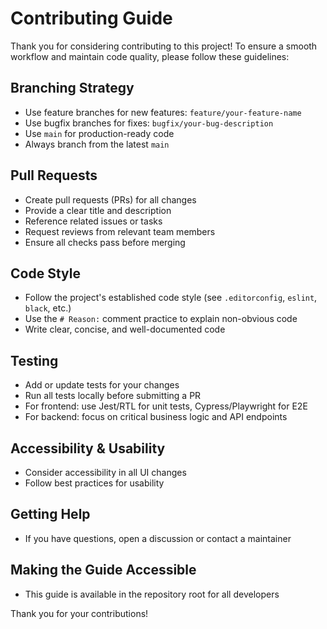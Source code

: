 # Contributing Guide

Thank you for considering contributing to this project! To ensure a smooth workflow and maintain code quality, please follow these guidelines:

## Branching Strategy
- Use feature branches for new features: `feature/your-feature-name`
- Use bugfix branches for fixes: `bugfix/your-bug-description`
- Use `main` for production-ready code
- Always branch from the latest `main`

## Pull Requests
- Create pull requests (PRs) for all changes
- Provide a clear title and description
- Reference related issues or tasks
- Request reviews from relevant team members
- Ensure all checks pass before merging

## Code Style
- Follow the project's established code style (see `.editorconfig`, `eslint`, `black`, etc.)
- Use the `# Reason:` comment practice to explain non-obvious code
- Write clear, concise, and well-documented code

## Testing
- Add or update tests for your changes
- Run all tests locally before submitting a PR
- For frontend: use Jest/RTL for unit tests, Cypress/Playwright for E2E
- For backend: focus on critical business logic and API endpoints

## Accessibility & Usability
- Consider accessibility in all UI changes
- Follow best practices for usability

## Getting Help
- If you have questions, open a discussion or contact a maintainer

## Making the Guide Accessible
- This guide is available in the repository root for all developers

Thank you for your contributions!